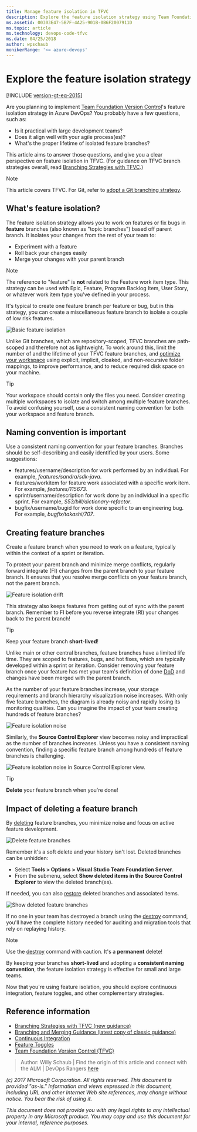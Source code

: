 ```yaml
---
title: Manage feature isolation in TFVC
description: Explore the feature isolation strategy using Team Foundation Version Control (TFVC)
ms.assetid: 00303E47-5B7F-4A25-901B-0B6F2007911D
ms.topic: article
ms.technology: devops-code-tfvc
ms.date: 04/25/2018
author: wpschaub
monikerRange: '<= azure-devops'
---
```


# Explore the feature isolation strategy  

[!INCLUDE [version-gt-eq-2015](../../includes/version-gt-eq-2015.md)]

Are you planning to implement [Team Foundation Version Control](./what-is-tfvc.md)'s feature isolation strategy in Azure DevOps? You probably have a few questions, such as:

- Is it practical with large development teams?
- Does it align well with your agile process(es)?
- What's the proper lifetime of isolated feature branches? 

This article aims to answer those questions, and give you a clear perspective on feature isolation in TFVC. (For guidance on TFVC branch strategies overall, read [Branching Strategies with TFVC](effective-tfvc-branching-strategies-for-devops.md).) 

> [!NOTE]
> 
> This article covers TFVC. For Git, refer to [adopt a Git branching strategy](../git/git-branching-guidance.md). 


## What's feature isolation?

The feature isolation strategy allows you to work on features or fix bugs in **feature** branches (also known as "topic branches") based off parent branch. It isolates your changes from the rest of your team to:
- Experiment with a feature
- Roll back your changes easily
- Merge your changes with your parent branch

> [!NOTE]
> 
> The reference to "feature" is **not** related to the Feature work item type. This strategy can be used with Epic, Feature, Program Backlog Item, User Story, or whatever work item type you've defined in your process. 

It's typical to create one feature branch per feature or bug, but in this strategy, you can create a miscellaneous feature branch to isolate a couple of low risk features. 

![Basic feature isolation](./media/effective-feature-isolation-on-tfvc/feature-isolation-basic.png)

Unlike Git branches, which are repository-scoped, TFVC branches are path-scoped and therefore not as lightweight. To work around this, limit the number of and the lifetime of your TFVC feature branches, and [optimize your workspace](optimize-your-workspace.md) using explicit, implicit, cloaked, and non-recursive folder mappings, to improve performance, and to reduce required disk space on your machine.

> [!TIP]
> 
> Your workspace should contain only the files you need. Consider creating multiple workspaces to isolate and switch among multiple feature branches. To avoid confusing yourself, use a consistent naming convention for both your workspace and feature branch.


## Naming convention is important

Use a consistent naming convention for your feature branches. Branches should be self-describing and easily identified by your users. Some suggestions:

- features/username/description for work performed by an individual. For example, *features/sandra/sdk-java*.
- features/workitem for feature work associated with a specific work item. For example, *features/115673*.
- sprint/username/description for work done by an individual in a specific sprint. For example, *S53/bill/dictionary-refactor*.
- bugfix/username/bugid for work done specific to an engineering bug. For example, *bugfix/takashi/707*. 


## Creating feature branches

Create a feature branch when you need to work on a feature, typically within the context of a sprint or iteration.

To protect your parent branch and minimize merge conflicts, regularly forward integrate (FI) changes from the parent branch to your feature branch. It ensures that you resolve merge conflicts on your feature branch, not the parent branch.

![Feature isolation drift](./media/effective-feature-isolation-on-tfvc/feature-isolation-basic-drift.png)

This strategy also keeps features from getting out of sync with the parent branch. Remember to FI before you reverse integrate (RI) your changes back to the parent branch!

> [!TIP]
>
> Keep your feature branch **short-lived**! 
> 
> Unlike main or other central branches, feature branches have a limited life time. They are scoped to features, bugs, and hot fixes, which are typically developed within a sprint or iteration. Consider removing your feature branch once your feature has met your team's definition of done [DoD](/archive/blogs/visualstudioalmrangers/?p=2395) and changes have been merged with the parent branch.

As the number of your feature branches increase, your storage requirements and branch hierarchy visualization noise increases. With only five feature branches, the diagram is already noisy and rapidly losing its monitoring qualities. Can you imagine the impact of your team creating hundreds of feature branches?
 
![Feature isolation noise](./media/effective-feature-isolation-on-tfvc/feature-isolation-basic-noise.png)

Similarly, the **Source Control Explorer** view becomes noisy and impractical as the number of branches increases. Unless you have a consistent naming convention, finding a specific feature branch among hundreds of feature branches is challenging.

![Feature isolation noise in Source Control Explorer view.](./media/effective-feature-isolation-on-tfvc/feature-isolation-basic-noise-vside.png)

> [!TIP]
>
> **Delete** your feature branch when you're done!


## Impact of deleting a feature branch

By [deleting](delete-restore-files-folders.md#delete-an-item) feature branches, you minimize noise and focus on active feature development. 

![Delete feature branches](./media/effective-feature-isolation-on-tfvc/feature-isolation-delete-branches.png)

Remember it's a soft delete and your history isn't lost. Deleted branches can be unhidden:

- Select **Tools > Options > Visual Studio Team Foundation Server**.
- From the submenu, select **Show deleted items in the Source Control Explorer** to view the deleted branch(es). 

If needed, you can also [restore](delete-restore-files-folders.md#restore-items-deleted-from-visual-studio) deleted branches and associated items. 

![Show deleted feature branches](./media/effective-feature-isolation-on-tfvc/feature-isolation-delete-branches-show.png)

If no one in your team has destroyed a branch using the [destroy](destroy-command-team-foundation-version-control.md) command, you'll have the complete history needed for auditing and migration tools that rely on replaying history.

> [!NOTE]
>
> Use the [destroy](destroy-command-team-foundation-version-control.md) command with caution. It's a **permanent** delete!

By keeping your branches **short-lived** and adopting a **consistent naming convention**, the feature isolation strategy is effective for small and large teams. 

Now that you're using feature isolation, you should explore continuous integration, feature toggles, and other complementary strategies.

## Reference information
* [Branching Strategies with TFVC (new guidance)](./effective-tfvc-branching-strategies-for-devops.md)
* [Branching and Merging Guidance (latest copy of classic guidance)](https://vsardata.blob.core.windows.net/projects/TFS%20Version%20Control%20Part%201%20-%20Branching%20Strategies.pdf)
* [Continuous Integration](/devops/develop/what-is-continuous-integration)
* [Feature Toggles](/archive/msdn-magazine/2014/may/alm-rangers-software-development-with-feature-toggles)
* [Team Foundation Version Control (TFVC)](./what-is-tfvc.md)

> Author: Willy Schaub | Find the origin of this article and connect with the ALM | DevOps Rangers [here](https://github.com/ALM-Rangers/Guidance/blob/master/README.md)
 
*(c) 2017 Microsoft Corporation. All rights reserved. This document is
provided "as-is." Information and views expressed in this document,
including URL and other Internet Web site references, may change without
notice. You bear the risk of using it.*

*This document does not provide you with any legal rights to any
intellectual property in any Microsoft product. You may copy and use
this document for your internal, reference purposes.*